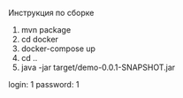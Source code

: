 Инструкция по сборке

1. mvn package
2. cd docker
3. docker-compose up
4. cd ..
5. java -jar target/demo-0.0.1-SNAPSHOT.jar

login: 1
password: 1